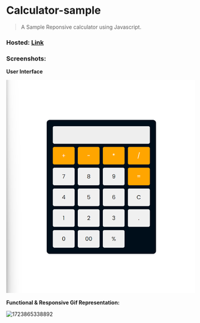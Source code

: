 # Calculator-sample

> A Sample Reponsive calculator using Javascript.

### Hosted: [Link](https://muzammil-13.github.io/Calculator-sample/)

### **Screenshots**:

**User Interface**

![1723864867534](image/README/1723864867534.png)


**Functional & Responsive Gif Representation:**

![1723865338892](image/README/1723865338892.png)
